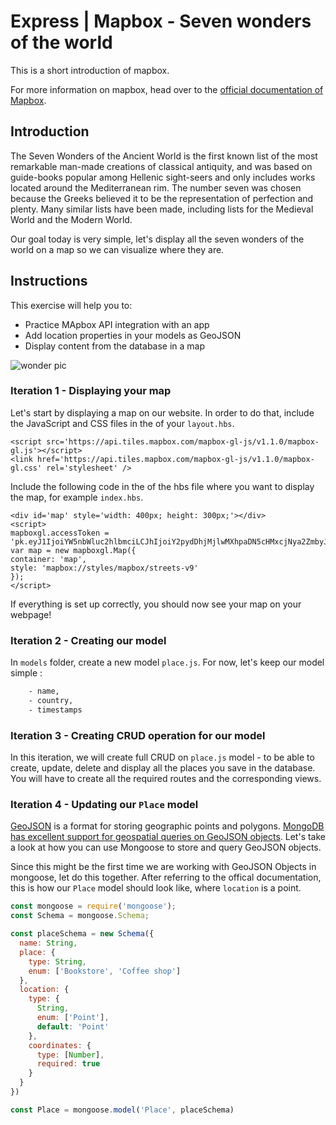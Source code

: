 # Express | Mapbox - Seven wonders of the world

This is a short introduction of mapbox.

For more information on mapbox, head over to the [official documentation of Mapbox](https://docs.mapbox.com/mapbox-gl-js/api/).

## Introduction

The Seven Wonders of the Ancient World is the first known list of the most remarkable man-made creations of classical antiquity, and was based on guide-books popular among Hellenic sight-seers and only includes works located around the Mediterranean rim. The number seven was chosen because the Greeks believed it to be the representation of perfection and plenty. Many similar lists have been made, including lists for the Medieval World and the Modern World.

Our goal today is very simple, let's display all the seven wonders of the world on a map so we can visualize where they are.

## Instructions

This exercise will help you to:
- Practice MApbox API integration with an app
- Add location properties in your models as GeoJSON
- Display content from the database in a map


![wonder pic](https://images.unsplash.com/photo-1551171129-8ce1ebb911b3?ixlib=rb-1.2.1&ixid=eyJhcHBfaWQiOjEyMDd9&auto=format&fit=crop&w=1950&q=80)

### Iteration 1 - Displaying your map

Let's start by displaying a map on our website. In order to do that, include the JavaScript and CSS files in the <head> of your `layout.hbs`.
  
```
<script src='https://api.tiles.mapbox.com/mapbox-gl-js/v1.1.0/mapbox-gl.js'></script>
<link href='https://api.tiles.mapbox.com/mapbox-gl-js/v1.1.0/mapbox-gl.css' rel='stylesheet' />
```


Include the following code in the <body> of the hbs file where you want to display the map, for example `index.hbs`.

```
<div id='map' style='width: 400px; height: 300px;'></div>
<script>
mapboxgl.accessToken = 'pk.eyJ1IjoiYW5nbWluc2hlbmciLCJhIjoiY2pydDhjMjlwMXhpaDN5cHMxcjNya2ZmbyJ9.Tc5kmo0vZ1VKJbLK83OloA';
var map = new mapboxgl.Map({
container: 'map',
style: 'mapbox://styles/mapbox/streets-v9'
});
</script>
```

If everything is set up correctly, you should now see your map on your webpage!

### Iteration 2 - Creating our model

In `models` folder, create a new model `place.js`. For now, let's keep our model simple :

```bash
    - name,
    - country,
    - timestamps 
```

### Iteration 3 - Creating CRUD operation for our model

In this iteration, we will create full CRUD on `place.js` model - to be able to create, update, delete and display all the places you save in the database. You will have to create all the required routes and the corresponding views.

### Iteration 4 - Updating our `Place` model

[GeoJSON](https://mongoosejs.com/docs/geojson.html) is a format for storing geographic points and polygons. [MongoDB has excellent support for geospatial queries on GeoJSON objects](http://thecodebarbarian.com/80-20-guide-to-mongodb-geospatial-queries). Let's take a look at how you can use Mongoose to store and query GeoJSON objects.

Since this might be the first time we are working with GeoJSON Objects in mongoose, let do this together.
After referring to the offical documentation, this is how our `Place` model should look like, where `location` is a point.

```js
const mongoose = require('mongoose');
const Schema = mongoose.Schema;

const placeSchema = new Schema({
  name: String,
  place: {
    type: String,
    enum: ['Bookstore', 'Coffee shop']
  },
  location: {
    type: {
      String,
      enum: ['Point'],
      default: 'Point'
    },
    coordinates: {
      type: [Number],
      required: true
    }
  }
})

const Place = mongoose.model('Place', placeSchema)
```





